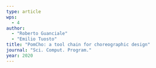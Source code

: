```yaml
---
type: article
wps:
  - 4
author: 
  - "Roberto Guanciale"
  - "Emilio Tuosto"
title: "PomCho: a tool chain for choreographic design"
journal: "Sci. Comput. Program."
year: 2020
---
```

